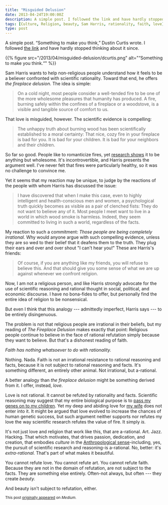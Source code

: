 ```yaml
---
title: "Misguided Delusion"
date: 2013-04-24T19:00:00Z
description: A simple post. I followed the link and have hardly stopped thinking about it since.
tags: [Culture, Religion, beauty, Sam Harris, rationality, faith, love]
type: post
---
```


A simple post. “Something to make you think,” Dustin Curtis wrote. I followed
[the link] and have hardly stopped thinking about it since.

{{% figure
   src="/2013/04/misguided-delusion/dcurtis.png"
   alt="“Something to make you think.“"
%}}

Sam Harris wants to help non-religious people understand how it feels to be a
believer confronted with scientific rationality. Toward that end, he offers *the
fireplace delusion.* The idea is simple:

> On a cold night, most people consider a well-tended fire to be one of the more
> wholesome pleasures that humanity has produced. A fire, burning safely within
> the confines of a fireplace or a woodstove, is a visible and tangible source
> of comfort to us.

That love is misguided, however. The scientific evidence is compelling:

> The unhappy truth about burning wood has been scientifically established to a
> moral certainty: That nice, cozy fire in your fireplace is bad for you. It is
> bad for your children. It is bad for your neighbors and their children.

So far so good. People like to romanticize fires, yet [research shows] it to be
anything but wholesome. It's incontrovertible, and Harris presents the argument
well. I've never felt that fires were particularly healthy, so it was no
challenge to convince me.

Yet it seems that my reaction may be unique, to judge by the reactions of the
people with whom Harris has discussed the issue:

> I have discovered that when I make this case, even to highly intelligent and
> health-conscious men and women, a psychological truth quickly becomes as
> visible as a pair of clenched fists: They do not want to believe any of it.
> Most people I meet want to live in a world in which wood smoke is harmless.
> Indeed, they seem committed to living in such a world, regardless of the
> facts.

My reaction to such a commitment: *Those people are being completely
irrational.* Why would anyone argue with such compelling evidence, unless they
are so wed to their belief that it deafens them to the truth. They plug their
ears and over and over shout "I can't hear you!" These are Harris's friends:

> Of course, if you are anything like my friends, you will refuse to believe
> this. And that should give you some sense of what we are up against whenever
> we confront religion.

Now, I am not a religious person, and like Harris strongly advocate for the use
of scientific reasoning and rational thought in social, political, and economic
discourse. I have no bona-fides to offer, but personally find the entire idea of
religion to be nonsensical.

But even I think that this analogy --- admittedly imperfect, Harris says --- to
be entirely disingenuous.

The problem is not that religious people are irrational in their beliefs, but my
reading of *The Fireplace Delusion* makes exactly that point: Religious people
continue to believe in the face of rational refutation simply because they want
to believe. But that's a dishonest reading of faith.

*Faith has nothing whatsoever to do with rationality.*

Nothing. Nada. Faith is not an irrational resistance to rational reasoning and
facts, because it is not subject to rational reasoning and facts. It's something
different, an entirely other animal. Not irrational, but a-rational.

A better analogy than *the fireplace delusion* might be something derived from
it. I offer, instead, *love.*

Love is not rational. It cannot be refuted by rationality and facts. Scientific
reasoning may suggest that my entire biological purpose is to
[pass my genes on to my children]. Yet my deep and abiding love for [my wife]
does not enter into it. It might be argued that love evolved to increase the
chances of human genetic success, but such argument neither supports nor refutes
my love the way scientific research refutes the value of fire. It simply *is.*

It's not just love and religion that work like this, that are a-rational. Art.
Jazz. Hacking. That which motivates, that drives passion, dedication, and
creation, that embodies *culture* in the [Anthropological sense]-including, yes,
the pursuit of scientific research and reasoning-is a-rational. No, better: it's
*extra-rational.* That's part of what makes it beautiful.

You cannot refute love. You cannot refute art. You cannot refute faith. Because
they are not in the domain of refutation, are not subject to the facts. They are
something else entirely. Often-not always, but often --- they create *beauty.*

And beauty isn't subject to refutation, either.

<small>This post [originally appeared] on *Medium.*</small>

  [Dustin Curtis]: https://dustincurtis.com/
  [the link]: http://www.samharris.org/blog/item/the-fireplace-delusion
    "Sam Harris: “The Fireplace Delusion”"
  [research shows]: https://www.ncbi.nlm.nih.gov/pubmed/17127644
    "Inhal Toxicol, Jan 2007: “Woodsmoke health effects: a review.”"
  [pass my genes on to my children]: https://en.wikipedia.org/wiki/The_Selfish_Gene
    "Wikipedia: “The Selfish Gene"
  [my wife]: http://blog.strongrrl.com "Strongrrl: Life, with muscle"
  [Anthropological sense]: https://en.wikipedia.org/wiki/Cultural_anthropology
    "Wikipedia: “Cultural anthropology"
  [originally appeared]: https://medium.com/on-culture/misguided-delusion-11cfd5b919f6
